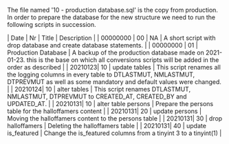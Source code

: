 The file named '10 - production database.sql' is the copy from production. In order to prepare the database for the new structure we need to run the following scripts in succession. 


| Date | Nr | Title  | Description |
| 00000000 | 00 | NA | A short script with drop database and create database statements. |
| 00000000 | 01 | Production Database | A backup of the production database made on 2021-01-23. this is the base on which all conversions scripts will be added in the order as described |
| 20210123| 10 | update tables | This script renames all the logging columns in every table to DTLASTMUT, NMLASTMUT, DTPREVMUT as well as some mandatory and default values were changed. |
| 20210124| 10 | alter tables | This script renames DTLASTMUT, NMLASTMUT, DTPREVMUT to CREATED_AT, CREATED_BY and UPDATED_AT.  |
| 20210131| 10 | alter table persons | Prepare the persons table for the halloffamers content |
| 20210131| 20 | update persons | Moving the halloffamers content to the persons table |
| 20210131| 30 | drop halloffamers | Deleting the halloffamers table |
| 20210131| 40 | update is_featured | Change the is_featured columns from a tinyint 3 to a tinyint(1) |